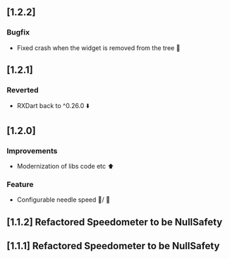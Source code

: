 ## [1.2.2]
### Bugfix
- Fixed crash when the widget is removed from the tree :bug:
## [1.2.1] 
### Reverted 
- RXDart back to ^0.26.0 :arrow_down:
## [1.2.0] 
### Improvements
- Modernization of libs code etc  :arrow_up:
### Feature
- Configurable needle speed :turtle:/ :racehorse: 
## [1.1.2] Refactored Speedometer to be NullSafety
## [1.1.1] Refactored Speedometer to be NullSafety
